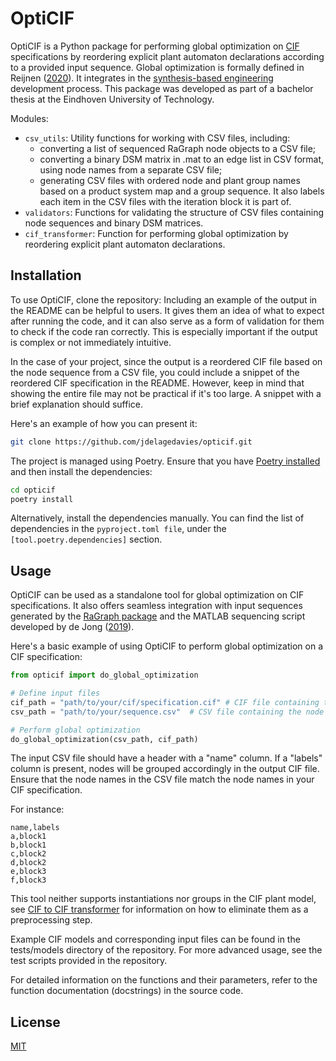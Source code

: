 # OptiCIF

OptiCIF is a Python package for performing global optimization on [CIF](https://eclipse.dev/escet/cif/) specifications by reordering explicit plant automaton declarations according to a provided input sequence. Global optimization is formally defined in Reijnen ([2020](https://www.persistent-identifier.nl/urn:nbn:nl:ui:25-115168de-878f-4f5f-9c55-126f20f845fe)). It integrates in the [synthesis-based engineering](https://www.eclipse.org/escet/cif/synthesis-based-engineering/approaches/synthesis-based-engineering.html) development process. This package was developed as part of a bachelor thesis at the Eindhoven University of Technology.

Modules:
- `csv_utils`: Utility functions for working with CSV files, including:
  - converting a list of sequenced RaGraph node objects to a CSV file; 
  - converting a binary DSM matrix in .mat to an edge list in CSV format, using node names from a separate CSV file; 
  - generating CSV files with ordered node and plant group names based on a product system map and a group 
    sequence. It also labels each item in the CSV files with the iteration block it is part of. 
- `validators`: Functions for validating the structure of CSV files containing node sequences and binary DSM matrices.
- `cif_transformer`: Function for performing global optimization by reordering explicit plant automaton declarations.

## Installation

To use OptiCIF, clone the repository:
Including an example of the output in the README can be helpful to users. It gives them an idea of what to expect after running the code, and it can also serve as a form of validation for them to check if the code ran correctly. This is especially important if the output is complex or not immediately intuitive.

In the case of your project, since the output is a reordered CIF file based on the node sequence from a CSV file, you could include a snippet of the reordered CIF specification in the README. However, keep in mind that showing the entire file may not be practical if it's too large. A snippet with a brief explanation should suffice.

Here's an example of how you can present it:
```bash
git clone https://github.com/jdelagedavies/opticif.git
```

The project is managed using Poetry. Ensure that you have [Poetry installed](https://python-poetry.org/docs/#installation) and then install the dependencies:

```bash
cd opticif
poetry install
```

Alternatively, install the dependencies manually. You can find the list of dependencies in the `pyproject.toml file`, under the `[tool.poetry.dependencies]` section.

## Usage

OptiCIF can be used as a standalone tool for global optimization on CIF specifications. It also offers seamless integration with input sequences generated by the [RaGraph package](https://ragraph.ratio-case.nl/) and the MATLAB sequencing script developed by de Jong ([2019](https://research.tue.nl/en/studentTheses/9bcf3b6d-18e5-4c3e-8c89-2e9ebe64dec0)).

Here's a basic example of using OptiCIF to perform global optimization on a CIF specification:

```python
from opticif import do_global_optimization

# Define input files
cif_path = "path/to/your/cif/specification.cif" # CIF file containing the plant model
csv_path = "path/to/your/sequence.csv"  # CSV file containing the node sequence

# Perform global optimization
do_global_optimization(csv_path, cif_path)
```

The input CSV file should have a header with a "name" column. If a "labels" column is present, nodes will be grouped accordingly in the output CIF file. Ensure that the node names in the CSV file match the node names in your CIF specification.

For instance:
```csv
name,labels
a,block1
b,block1
c,block2
d,block2
e,block3
f,block3
```

This tool neither supports instantiations nor groups in the CIF plant model, see [CIF to CIF transformer](https://www.eclipse.org/escet/cif/tools/cif2cif/) for information on how to eliminate them as a preprocessing step.

Example CIF models and corresponding input files can be found in the tests/models directory of the repository. For more advanced usage, see the test scripts provided in the repository.

For detailed information on the functions and their parameters, refer to the function documentation (docstrings) in the source code.

## License

[MIT](LICENSE)
